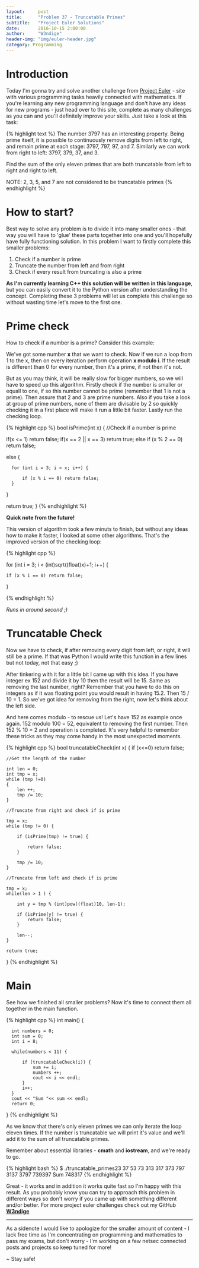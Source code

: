 ```yaml
---
layout:     post
title:      "Problem 37 - Truncatable Primes"
subtitle:   "Project Euler Solutions"
date:       2016-10-15 2:00:00
author:     "W3ndige"
header-img: "img/euler-header.jpg"
category: Programming
---
```


<h1>Introduction</h1>

<p>Today I'm gonna try and solve another challenge from <a href="https://projecteuler.net">Project Euler</a> - site with various programming tasks heavily connected with mathematics. If you're learning any new programming language and don't have any ideas for new programs - just head over to this site, complete as many challenges as you can and you'll definitely improve your skills. Just take a look at this task: </p>

{% highlight text %}
The number 3797 has an interesting property. Being prime itself, it is possible to continuously remove digits from left to right, and remain prime at each stage: 3797, 797, 97, and 7. Similarly we can work from right to left: 3797, 379, 37, and 3.

Find the sum of the only eleven primes that are both truncatable from left to right and right to left.

NOTE: 2, 3, 5, and 7 are not considered to be truncatable primes
{% endhighlight %}

<h1>How to start?</h1>

<p>Best way to solve any problem is to divide it into many smaller ones - that way you will have to 'glue' these parts together into one and you'll hopefully have fully functioning solution. In this problem I want to firstly complete this smaller problems:  </p>

<ol>
<li>Check if a number is prime</li>
<li>Truncate the number from left and from right</li>
<li>Check if every result from truncating is also a prime</li>

</ol>

<p><b>As I'm currently learning C++ this solution will be written in this language</b>, but you can easily convert it to the Python version after understanding the concept. Completing these 3 problems will let us complete this challenge so without wasting time let's move to the first one. </p>

<h1>Prime check</h1>

<p>How to check if a number is a prime? Consider this example: </p>

<p>We've got some number <b>x</b> that we want to check. Now if we run a loop from 1 to the x, then on every iteration perform operation <b>x modulo i</b>. If the result is different than 0 for every number, then it's a prime, if not then it's not. </p>

<p>But as you may think, it will be really slow for bigger numbers, so we will have to speed up this algorithm. Firstly check if the number is smaller or equall to one, if so this number cannot be prime (remember that 1 is not a prime). Then assure that 2 and 3 are prime numbers. Also if you take a look at group of prime numbers, none of them are divisable by 2 so quickly checking it in a first place will make it run a little bit faster. Lastly run the checking loop. </p>

{% highlight cpp %}
bool isPrime(int x) {
  //Check if a number is prime

  if(x <= 1) return false;
  if(x == 2 || x == 3) return true;
  else if (x % 2 == 0) return false;

  else {

      for (int i = 3; i < x; i++) {

          if (x % i == 0) return false;
      }
  }

  return true;
}
{% endhighlight %}

<b>Quick note from the future!</b>

<p>This version of algorithm took a few minuts to finish, but without any ideas how to make it faster, I looked at some other algorithms. That's the improved version of the checking loop: </p>

{% highlight cpp %}

for (int i = 3; i < (int)sqrt((float)x)+1; i++) {

    if (x % i == 0) return false;
}

{% endhighlight %}
<p><i>Runs in around second ;)</i></p>

<h1>Truncatable Check</h1>

<p>Now we have to check, if after removing every digit from left, or right, it will still be a prime. If that was Python I would write this function in a few lines but not today, not that easy ;)</p>

<p>After tinkering with it for a little bit I came up with this idea. If you have integer ex 152 and divide it by 10 then the result will be 15. Same as removing the last number, right? Remember that you have to do this on integers as if it was floating point you would result in having 15.2. Then 15 / 10 = 1. So we've got idea for removing from the right, now let's think about the left side.  </p>

<p>And here comes modulo - to rescue us! Let's have 152 as example once again. 152 modulo 100 = 52, equivalent to removing the first number. Then 152 % 10 = 2 and operation is completed. It's very helpful to remember these tricks as they may come handy in the most unexpected moments. </p>

{% highlight cpp %}
bool truncatableCheck(int x) {
    if (x<=0) return false;

    //Get the length of the number

    int len = 0;
    int tmp = x;
    while (tmp !=0)
    {
        len ++;
        tmp /= 10;
    }

    //Truncate from right and check if is prime

    tmp = x;
    while (tmp != 0) {

        if (isPrime(tmp) != true) {

            return false;
        }

        tmp /= 10;
    }

    //Truncate from left and check if is prime

    tmp = x;
    while(len > 1 ) {

        int y = tmp % (int)pow((float)10, len-1);

        if (isPrime(y) != true) {
            return false;
        }

        len--;
    }

    return true;
}
{% endhighlight %}

<h1>Main</h1>

<p>See how we finished all smaller problems? Now it's time to connect them all together in the main function. </p>

{% highlight cpp %}
int main() {

      int numbers = 0;
      int sum = 0;
      int i = 8;

      while(numbers < 11) {

          if (truncatableCheck(i)) {
              sum += i;
              numbers ++;
              cout << i << endl;
          }
          i++;
      }
      cout << "Sum "<< sum << endl;
      return 0;
}
{% endhighlight %}

<p>As we know that there's only eleven primes we can only iterate the loop eleven times. If the number is truncatable we will print it's value and we'll add it to the sum of all truncatable primes. </p>

<p>Remember about essential libraries - <b>cmath</b> and <b>iostream</b>, and we're ready to go. </p>

{% highlight bash %}
$ ./truncatable_primes23
37
53
73
313
317
373
797
3137
3797
739397
Sum 748317
{% endhighlight %}

<p>Great - it works and in addition it works quite fast so I'm happy with this result. As you probably know you can try to approach this problem in different ways so don't worry if you came up with something different and/or better. For more project euler challenges check out my GitHub <b><a href="https://github.com/W3ndige/coding-challenges">W3ndige</a></b> </p>

<hr>
<p>As a sidenote I would like to apologize for the smaller amount of content - I lack free time as I'm concentrating on programming and mathematics to pass my exams, but don't worry - I'm working on a few netsec connected posts and projects so keep tuned for more!  </p>

<p>~ Stay safe! </p>
